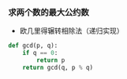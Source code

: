 ### 求两个数的最大公约数
- 欧几里得辗转相除法（递归实现）
```python
def gcd(p, q):
    if q == 0: 
        return p
    return gcd(q, p % q)
```
